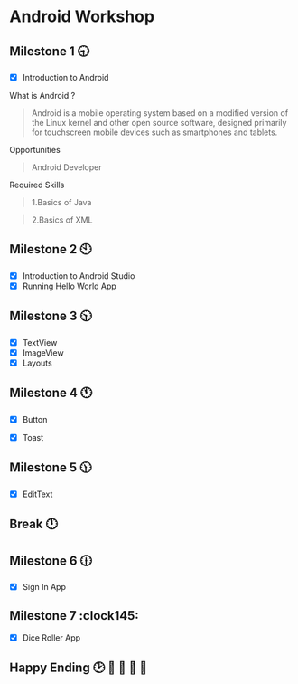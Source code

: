 # Android Workshop

## Milestone 1 :clock930:
- [x] Introduction to Android

What is Android ?
>Android is a mobile operating system based on a modified version of the Linux kernel and other open source software, designed primarily for touchscreen mobile devices such as smartphones and tablets.

Opportunities
>Android Developer

Required Skills
>1.Basics of Java

>2.Basics of XML

## Milestone 2 :clock10:
- [x] Introduction to Android Studio
- [x] Running Hello World App

## Milestone 3 :clock1030:
- [x] TextView
- [x] ImageView
- [x] Layouts

## Milestone 4 :clock11:
- [x] Button
- [x] Toast


## Milestone 5 :clock1130:
- [x] EditText

## Break :clock12:

## Milestone 6 :clock1230:
- [x] Sign In App

## Milestone 7 :clock145:
- [x] Dice Roller App

## Happy Ending :clock2: :tada:  :tada: :tada: :100:
